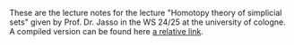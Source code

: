 These are the lecture notes for the lecture "Homotopy theory of simplicial sets" given by Prof. Dr. Jasso in the WS 24/25 at the university of cologne.
A compiled version can be found here [a relative link](main.pdf).
